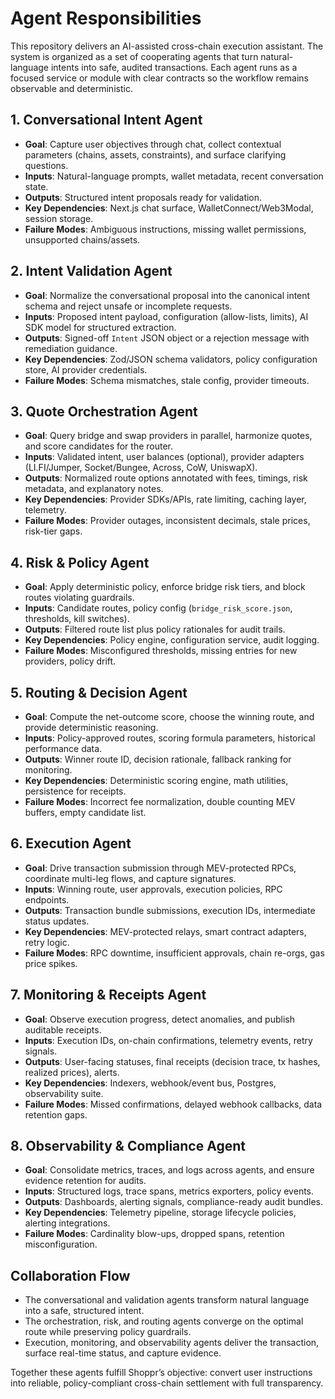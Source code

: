 # Agent Responsibilities

This repository delivers an AI-assisted cross-chain execution assistant. The system is organized as a set of cooperating agents that turn natural-language intents into safe, audited transactions. Each agent runs as a focused service or module with clear contracts so the workflow remains observable and deterministic.

## 1. Conversational Intent Agent
- **Goal**: Capture user objectives through chat, collect contextual parameters (chains, assets, constraints), and surface clarifying questions.
- **Inputs**: Natural-language prompts, wallet metadata, recent conversation state.
- **Outputs**: Structured intent proposals ready for validation.
- **Key Dependencies**: Next.js chat surface, WalletConnect/Web3Modal, session storage.
- **Failure Modes**: Ambiguous instructions, missing wallet permissions, unsupported chains/assets.

## 2. Intent Validation Agent
- **Goal**: Normalize the conversational proposal into the canonical intent schema and reject unsafe or incomplete requests.
- **Inputs**: Proposed intent payload, configuration (allow-lists, limits), AI SDK model for structured extraction.
- **Outputs**: Signed-off `Intent` JSON object or a rejection message with remediation guidance.
- **Key Dependencies**: Zod/JSON schema validators, policy configuration store, AI provider credentials.
- **Failure Modes**: Schema mismatches, stale config, provider timeouts.

## 3. Quote Orchestration Agent
- **Goal**: Query bridge and swap providers in parallel, harmonize quotes, and score candidates for the router.
- **Inputs**: Validated intent, user balances (optional), provider adapters (LI.FI/Jumper, Socket/Bungee, Across, CoW, UniswapX).
- **Outputs**: Normalized route options annotated with fees, timings, risk metadata, and explanatory notes.
- **Key Dependencies**: Provider SDKs/APIs, rate limiting, caching layer, telemetry.
- **Failure Modes**: Provider outages, inconsistent decimals, stale prices, risk-tier gaps.

## 4. Risk & Policy Agent
- **Goal**: Apply deterministic policy, enforce bridge risk tiers, and block routes violating guardrails.
- **Inputs**: Candidate routes, policy config (`bridge_risk_score.json`, thresholds, kill switches).
- **Outputs**: Filtered route list plus policy rationales for audit trails.
- **Key Dependencies**: Policy engine, configuration service, audit logging.
- **Failure Modes**: Misconfigured thresholds, missing entries for new providers, policy drift.

## 5. Routing & Decision Agent
- **Goal**: Compute the net-outcome score, choose the winning route, and provide deterministic reasoning.
- **Inputs**: Policy-approved routes, scoring formula parameters, historical performance data.
- **Outputs**: Winner route ID, decision rationale, fallback ranking for monitoring.
- **Key Dependencies**: Deterministic scoring engine, math utilities, persistence for receipts.
- **Failure Modes**: Incorrect fee normalization, double counting MEV buffers, empty candidate list.

## 6. Execution Agent
- **Goal**: Drive transaction submission through MEV-protected RPCs, coordinate multi-leg flows, and capture signatures.
- **Inputs**: Winning route, user approvals, execution policies, RPC endpoints.
- **Outputs**: Transaction bundle submissions, execution IDs, intermediate status updates.
- **Key Dependencies**: MEV-protected relays, smart contract adapters, retry logic.
- **Failure Modes**: RPC downtime, insufficient approvals, chain re-orgs, gas price spikes.

## 7. Monitoring & Receipts Agent
- **Goal**: Observe execution progress, detect anomalies, and publish auditable receipts.
- **Inputs**: Execution IDs, on-chain confirmations, telemetry events, retry signals.
- **Outputs**: User-facing statuses, final receipts (decision trace, tx hashes, realized prices), alerts.
- **Key Dependencies**: Indexers, webhook/event bus, Postgres, observability suite.
- **Failure Modes**: Missed confirmations, delayed webhook callbacks, data retention gaps.

## 8. Observability & Compliance Agent
- **Goal**: Consolidate metrics, traces, and logs across agents, and ensure evidence retention for audits.
- **Inputs**: Structured logs, trace spans, metrics exporters, policy events.
- **Outputs**: Dashboards, alerting signals, compliance-ready audit bundles.
- **Key Dependencies**: Telemetry pipeline, storage lifecycle policies, alerting integrations.
- **Failure Modes**: Cardinality blow-ups, dropped spans, retention misconfiguration.

## Collaboration Flow
- The conversational and validation agents transform natural language into a safe, structured intent.
- The orchestration, risk, and routing agents converge on the optimal route while preserving policy guardrails.
- Execution, monitoring, and observability agents deliver the transaction, surface real-time status, and capture evidence.

Together these agents fulfill Shoppr’s objective: convert user instructions into reliable, policy-compliant cross-chain settlement with full transparency.
